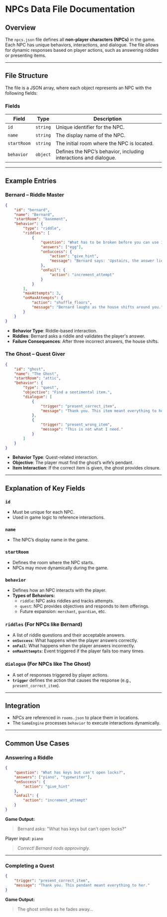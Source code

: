 # NPCs Data File Documentation

## Overview
The `npcs.json` file defines all **non-player characters (NPCs)** in the game. Each NPC has unique behaviors, interactions, and dialogue. The file allows for dynamic responses based on player actions, such as answering riddles or presenting items.

---

## File Structure
The file is a JSON array, where each object represents an NPC with the following fields:

### Fields
| Field          | Type      | Description |
|---------------|-----------|-------------|
| `id`         | `string`  | Unique identifier for the NPC. |
| `name`       | `string`  | The display name of the NPC. |
| `startRoom`  | `string`  | The initial room where the NPC is located. |
| `behavior`   | `object`  | Defines the NPC’s behavior, including interactions and dialogue. |

---

## Example Entries

### **Bernard – Riddle Master**
```json
{
    "id": "bernard",
    "name": "Bernard",
    "startRoom": "basement",
    "behavior": {
        "type": "riddle",
        "riddles": [
            {
                "question": "What has to be broken before you can use it?",
                "answers": ["egg"],
                "onSuccess": {
                    "action": "give_hint",
                    "message": "Bernard says: 'Upstairs, the answer lies.'"
                },
                "onFail": {
                    "action": "increment_attempt"
                }
            }
        ],
        "maxAttempts": 3,
        "onMaxAttempts": {
            "action": "shuffle_floors",
            "message": "Bernard laughs as the house shifts around you."
        }
    }
}
```
- **Behavior Type**: Riddle-based interaction.
- **Riddles**: Bernard asks a riddle and validates the player's answer.
- **Failure Consequences**: After three incorrect answers, the house shifts.

### **The Ghost – Quest Giver**
```json
{
    "id": "ghost",
    "name": "The Ghost",
    "startRoom": "attic",
    "behavior": {
        "type": "quest",
        "objective": "Find a sentimental item.",
        "dialogue": [
            {
                "trigger": "present_correct_item",
                "message": "Thank you. This item meant everything to her."
            },
            {
                "trigger": "present_wrong_item",
                "message": "This is not what I need."
            }
        ]
    }
}
```
- **Behavior Type**: Quest-related interaction.
- **Objective**: The player must find the ghost’s wife’s pendant.
- **Item Interaction**: If the correct item is given, the ghost provides closure.

---

## Explanation of Key Fields

### `id`
- Must be unique for each NPC.
- Used in game logic to reference interactions.

### `name`
- The NPC’s display name in the game.

### `startRoom`
- Defines the room where the NPC starts.
- NPCs may move dynamically during the game.

### `behavior`
- Defines how an NPC interacts with the player.
- **Types of Behaviors:**
  - `riddle`: NPC asks riddles and tracks attempts.
  - `quest`: NPC provides objectives and responds to item offerings.
  - Future expansion: `merchant`, `guardian`, etc.

### `riddles` (For NPCs like Bernard)
- A list of riddle questions and their acceptable answers.
- **`onSuccess`**: What happens when the player answers correctly.
- **`onFail`**: What happens when the player answers incorrectly.
- **`onMaxAttempts`**: Event triggered if the player fails too many times.

### `dialogue` (For NPCs like The Ghost)
- A set of responses triggered by player actions.
- **`trigger`** defines the action that causes the response (e.g., `present_correct_item`).

---

## Integration
- NPCs are referenced in `rooms.json` to place them in locations.
- The `GameEngine` processes `behavior` to execute interactions dynamically.

---

## Common Use Cases

### Answering a Riddle
```json
{
    "question": "What has keys but can't open locks?",
    "answers": ["piano", "typewriter"],
    "onSuccess": {
        "action": "give_hint"
    },
    "onFail": {
        "action": "increment_attempt"
    }
}
```
**Game Output:**
> Bernard asks: "What has keys but can't open locks?"

Player input: `piano`

> _Correct! Bernard nods approvingly._

---

### Completing a Quest
```json
{
    "trigger": "present_correct_item",
    "message": "Thank you. This pendant meant everything to her."
}
```
**Game Output:**
> The ghost smiles as he fades away…
